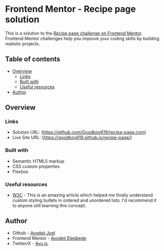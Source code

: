 # Frontend Mentor - Recipe page solution

This is a solution to the [Recipe page challenge on Frontend Mentor](https://www.frontendmentor.io/challenges/recipe-page-KiTsR8QQKm). Frontend Mentor challenges help you improve your coding skills by building realistic projects. 

## Table of contents

- [Overview](#overview)
  - [Links](#links)
  - [Built with](#built-with)
  - [Useful resources](#useful-resources)
- [Author](#author)

## Overview

### Links

- Solution URL: (https://github.com/Goodboy619/recipe-page.com)
- Live Site URL: (https://goodboy619.github.io/recipe-page/)

### Built with

- Semantic HTML5 markup
- CSS custom properties
- Flexbox

### Useful resources

- [W3C](https://www.w3.org/Style/Examples/007/color-bullets.en.html#:~:text=If%20the%20list%20item%20looks,%7Bcolor%3A%20black%7D') - This is an amazing article which helped me finally understand custom styling bullets in ordered and unordered lists. I'd recommend it to anyone still learning this concept.

## Author

- Github - [Ayodeji Joel](https://github.com/Goodboy619)
- Frontend Mentor - [Ayodeji Elegbede](https://www.frontendmentor.io/profile/Goodboy619)
- Twitter/X - [Ayo.js](https://www.twitter.com/@_ayothegreat).
